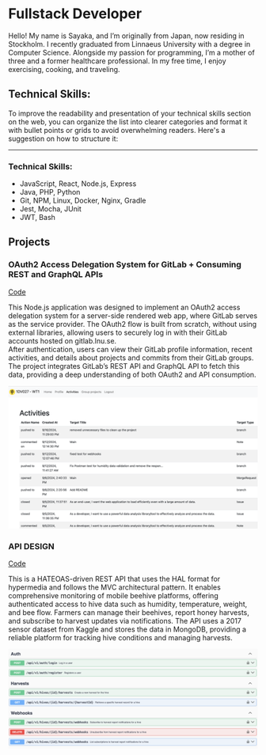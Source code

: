 # Fullstack Developer
Hello! My name is Sayaka, and I’m originally from Japan, now residing in Stockholm. I recently graduated from Linnaeus University with a degree in Computer Science. Alongside my passion for programming, I’m a mother of three and a former healthcare professional. In my free time, I enjoy exercising, cooking, and traveling.

## Technical Skills:
To improve the readability and presentation of your technical skills section on the web, you can organize the list into clearer categories and format it with bullet points or grids to avoid overwhelming readers. Here's a suggestion on how to structure it:

---

### Technical Skills:

- JavaScript, React, Node.js, Express  
- Java, PHP, Python  
- Git, NPM, Linux, Docker, Nginx, Gradle  
- Jest, Mocha, JUnit  
- JWT, Bash  

## Projects
### OAuth2 Access Delegation System for GitLab + Consuming REST and GraphQL APIs
[Code](https://github.com/sc222rb/OAuth)

This Node.js application was designed to implement an OAuth2 access delegation system for a server-side rendered web app, where GitLab serves as the service provider. The OAuth2 flow is built from scratch, without using external libraries, allowing users to securely log in with their GitLab accounts hosted on gitlab.lnu.se.  
After authentication, users can view their GitLab profile information, recent activities, and details about projects and commits from their GitLab groups. The project integrates GitLab’s REST API and GraphQL API to fetch this data, providing a deep understanding of both OAuth2 and API consumption.

![Oauth](/assets/img/oauth_activities.png)

### API DESIGN
[Code](https://github.com/sc222rb/beehive)

This is a HATEOAS-driven REST API that uses the HAL format for hypermedia and follows the MVC architectural pattern. It enables comprehensive monitoring of mobile beehive platforms, offering authenticated access to hive data such as humidity, temperature, weight, and bee flow. Farmers can manage their beehives, report honey harvests, and subscribe to harvest updates via notifications. The API uses a 2017 sensor dataset from Kaggle and stores the data in MongoDB, providing a reliable platform for tracking hive conditions and managing harvests.

![API](/assets/img/api.png)